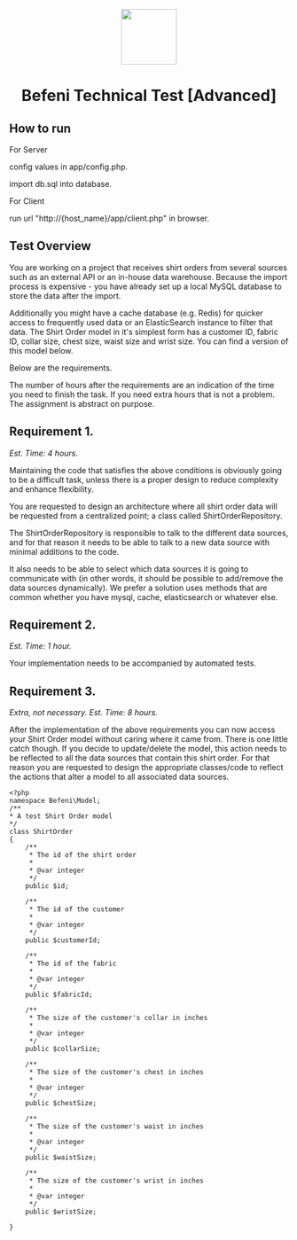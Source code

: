 <center>
<img src="https://cdn.website-editor.net/7faf6d1ccff4459495853794e59fe9be/dms3rep/multi/mobile/Befeni_ohne_Claim.png" height="100">

# Befeni Technical Test [Advanced]
</center>

## How to run

For Server

config values in app/config.php.

import db.sql into database.

For Client

run url "http://{host_name}/app/client.php" in browser.

## Test Overview

You are working on a project that receives shirt orders from several sources such as an external API or an in-house data warehouse. Because the import process is expensive - you have already set up a local MySQL database to store the data after the import.

Additionally you might have a cache database (e.g. Redis) for quicker access to frequently used data or an ElasticSearch instance to filter that data. The Shirt Order model in it's simplest form has a customer ID, fabric ID, collar size, chest size, waist size and wrist size. You can find a version of this model below.

Below are the requirements.

The number of hours after the requirements are an indication of the time you need to finish the task. If you need extra hours that is not a problem. The assignment is abstract on purpose.

## Requirement 1.

*Est. Time: 4 hours.*

Maintaining the code that satisfies the above conditions is obviously going to be a difficult task, unless there is a proper design to reduce complexity and enhance flexibility.

You are requested to design an architecture where all shirt order data will be requested from a centralized point; a class called ShirtOrderRepository.

The ShirtOrderRepository is responsible to talk to the different data sources, and for that reason it needs to be able to talk to a new data source with minimal additions to the code.

It also needs to be able to select which data sources it is going to communicate with (in other words, it should be possible to add/remove the data sources dynamically). We prefer a solution uses methods that are common whether you have mysql, cache, elasticsearch or whatever else.

## Requirement 2.

*Est. Time: 1 hour.*

Your implementation needs to be accompanied by automated tests​.

## Requirement 3.

*Extra, not necessary. Est. Time: 8 hours.*

After the implementation of the above requirements you can now access your Shirt Order model without caring where it came from. There is one little catch though. If you decide to update/delete the model, this action needs to be reflected to all the data sources that contain this shirt order. For that reason you are requested to design the appropriate classes/code to reflect the actions that alter a model to all associated data sources.

```
<?php
namespace Befeni\Model;
/**
* A test Shirt Order model
*/
class ShirtOrder
{
	/**
	 * The id of the shirt order
	 *
	 * @var integer
	 */
	public $id;
	
	/**
	 * The id of the customer
	 *
	 * @var integer
	 */
	public $customerId;
	
	/**
	 * The id of the fabric
	 *
	 * @var integer
	 */
	public $fabricId;
	
	/**
	 * The size of the customer's collar in inches
	 *
	 * @var integer
	 */
	public $collarSize;
	
	/**
	 * The size of the customer's chest in inches
	 *
	 * @var integer
	 */
	public $chestSize;
	
	/**
	 * The size of the customer's waist in inches
	 *
	 * @var integer
	 */
	public $waistSize;
	
	/**
	 * The size of the customer's wrist in inches
	 *
	 * @var integer
	 */
	public $wristSize;
	
}
```